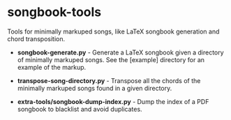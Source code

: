 songbook-tools
==============

Tools for minimally markuped songs, like LaTeX songbook generation and chord transposition.

- **songbook-generate.py** - Generate a LaTeX songbook given a directory of minimally markuped songs. See the [example] directory for an example of the markup.

- **transpose-song-directory.py** - Transpose all the chords of the minimally markuped songs found in a given directory.

- **extra-tools/songbook-dump-index.py** - Dump the index of a PDF songbook to blacklist and avoid duplicates.

